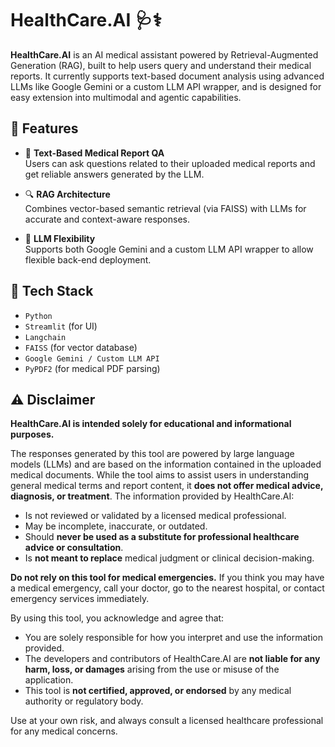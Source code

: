 # HealthCare.AI 🩺⚕️

**HealthCare.AI** is an AI medical assistant powered by Retrieval-Augmented Generation (RAG), built to help users query and understand their medical reports. It currently supports text-based document analysis using advanced LLMs like Google Gemini or a custom LLM API wrapper, and is designed for easy extension into multimodal and agentic capabilities.

## 🚀 Features

- 📄 **Text-Based Medical Report QA**  
  Users can ask questions related to their uploaded medical reports and get reliable answers generated by the LLM.

- 🔍 **RAG Architecture**  
  Combines vector-based semantic retrieval (via FAISS) with LLMs for accurate and context-aware responses.

- 🧠 **LLM Flexibility**  
  Supports both Google Gemini and a custom LLM API wrapper to allow flexible back-end deployment.

## 🧪 Tech Stack

- `Python`
- `Streamlit` (for UI)
- `Langchain`
- `FAISS` (for vector database)
- `Google Gemini / Custom LLM API`
- `PyPDF2` (for medical PDF parsing)

## ⚠️ Disclaimer 

**HealthCare.AI is intended solely for educational and informational purposes.**

The responses generated by this tool are powered by large language models (LLMs) and are based on the information contained in the uploaded medical documents. While the tool aims to assist users in understanding general medical terms and report content, it **does not offer medical advice, diagnosis, or treatment**. The information provided by HealthCare.AI:

- Is not reviewed or validated by a licensed medical professional.
- May be incomplete, inaccurate, or outdated.
- Should **never be used as a substitute for professional healthcare advice or consultation**.
- Is **not meant to replace** medical judgment or clinical decision-making.

**Do not rely on this tool for medical emergencies.** If you think you may have a medical emergency, call your doctor, go to the nearest hospital, or contact emergency services immediately.

By using this tool, you acknowledge and agree that:

- You are solely responsible for how you interpret and use the information provided.
- The developers and contributors of HealthCare.AI are **not liable for any harm, loss, or damages** arising from the use or misuse of the application.
- This tool is **not certified, approved, or endorsed** by any medical authority or regulatory body.

Use at your own risk, and always consult a licensed healthcare professional for any medical concerns.


